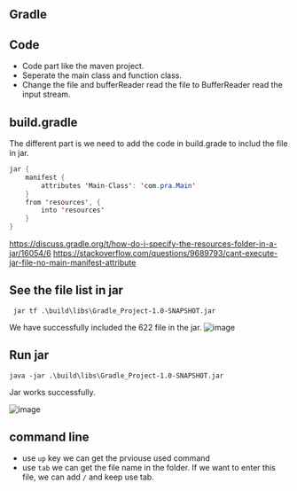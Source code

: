 ## Gradle
 
 
##  Code
- Code part like the maven project.
- Seperate the main class and function class.
- Change the file and bufferReader read the file to BufferReader read the input stream.


## build.gradle

The different part is we need to add the code in build.grade to includ the file in jar.

```java
jar {
    manifest {
        attributes 'Main-Class': 'com.pra.Main'
    }
    from 'resources', {
        into 'resources'
    }
}
```
https://discuss.gradle.org/t/how-do-i-specify-the-resources-folder-in-a-jar/16054/6
https://stackoverflow.com/questions/9689793/cant-execute-jar-file-no-main-manifest-attribute
## See the file list in jar
```
 jar tf .\build\libs\Gradle_Project-1.0-SNAPSHOT.jar
```
We have successfully included the 622 file in the jar.
![image](https://user-images.githubusercontent.com/79159894/202953373-6b3669b5-d4c5-40ac-a577-a02b884978b3.png)

## Run jar
```
java -jar .\build\libs\Gradle_Project-1.0-SNAPSHOT.jar
```
Jar works successfully.

![image](https://user-images.githubusercontent.com/79159894/202953950-daa61ef3-9b51-4fb2-8ad9-02dbd0de6cba.png)

## command line

- use `up` key we can get the prviouse used command
- use `tab` we can get the file name in the folder. If we want to enter this file, we can add `/` and keep use tab.
